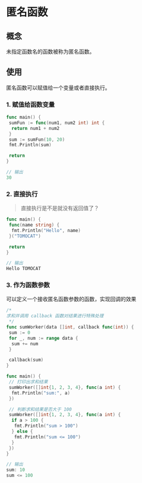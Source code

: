 # 匿名函数

## 概念

未指定函数名的函数被称为匿名函数。

## 使用

匿名函数可以赋值给一个变量或者直接执行。

### 1. 赋值给函数变量

```go
func main() {
 sumFun := func(num1, num2 int) int {
  return num1 + num2
 }
 sum := sumFun(10, 20)
 fmt.Println(sum)

 return
}

// 输出
30
```

### 2. 直接执行

> 直接执行是不是就没有返回值了？

```go
func main() {
 func(name string) {
  fmt.Println("Hello", name)
 }("TOMOCAT")

 return
}

// 输出
Hello TOMOCAT
```

### 3. 作为函数参数

可以定义一个接收匿名函数参数的函数，实现回调的效果

```go
/*
求和并调用 callback 函数对结果进行特殊处理
 */
func sumWorker(data []int, callback func(int)) {
 sum := 0
 for _, num := range data {
  sum += num
 }

 callback(sum)
}

func main() {
 // 打印出求和结果
 sumWorker([]int{1, 2, 3, 4}, func(a int) {
  fmt.Println("sum:", a)
 })

 // 判断求和结果是否大于 100
 sumWorker([]int{1, 2, 3, 4}, func(a int) {
  if a > 100 {
   fmt.Println("sum > 100")
  } else {
   fmt.Println("sum <= 100")
  }
 })
}

// 输出
sum: 10
sum <= 100
```